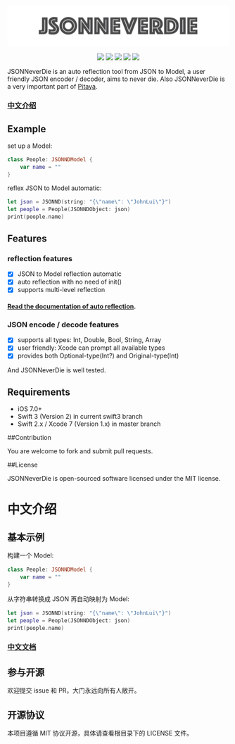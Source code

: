 <p align="center">
    <a href="https://github.com/johnlui/JSONNeverDie"><img src="https://raw.githubusercontent.com/johnlui/JSONNeverDie/master/assets/logo.jpg"></a>
</p>

<p align="center">
    <a href="https://github.com/johnlui/JSONNeverDie"><img src="https://img.shields.io/badge/platform-ios-lightgrey.svg"></a>
    <a href="https://github.com/johnlui/JSONNeverDie"><img src="https://img.shields.io/github/license/johnlui/JSONNeverDie.svg?style=flat"></a>
    <a href="https://github.com/johnlui/JSONNeverDie"><img src="https://img.shields.io/badge/language-Swift%203-orange.svg"></a>
    <a href="https://github.com/Carthage/Carthage"><img src="https://img.shields.io/badge/Carthage-compatible-4BC51D.svg?style=flat"></a>
    <a href="https://travis-ci.org/johnlui/JSONNeverDie"><img src="https://img.shields.io/travis/johnlui/JSONNeverDie.svg"></a>
</p>

JSONNeverDie is an auto reflection tool from JSON to Model, a user friendly JSON encoder / decoder, aims to never die. Also JSONNeverDie is a very important part of [Pitaya](https://github.com/johnlui/Pitaya).

### [中文介绍](#中文介绍)

## Example
set up a Model:

```swift
class People: JSONNDModel {
    var name = ""
}
```
reflex JSON to Model automatic:

```swift
let json = JSONND(string: "{\"name\": \"JohnLui\"}")
let people = People(JSONNDObject: json)
print(people.name)
```

## Features

### reflection features
- [x] JSON to Model reflection automatic
- [x] auto reflection with no need of init()
- [x] supports multi-level reflection

#### [Read the documentation of auto reflection](https://github.com/johnlui/JSONNeverDie/wiki).

### JSON encode / decode features
- [x] supports all types: Int, Double, Bool, String, Array
- [x] user friendly: Xcode can prompt all available types
- [x] provides both Optional-type(Int?) and Original-type(Int)

And JSONNeverDie is well tested.


## Requirements

* iOS 7.0+
* Swift 3 (Version 2) in current swift3 branch
* Swift 2.x / Xcode 7 (Version 1.x) in master branch


##Contribution

You are welcome to fork and submit pull requests.

##License

JSONNeverDie is open-sourced software licensed under the MIT license.

# 中文介绍

## 基本示例
构建一个 Model:

```swift
class People: JSONNDModel {
    var name = ""
}
```
从字符串转换成 JSON 再自动映射为 Model:

```swift
let json = JSONND(string: "{\"name\": \"JohnLui\"}")
let people = People(JSONNDObject: json)
print(people.name)
```

### [中文文档](https://github.com/johnlui/JSONNeverDie/wiki/%E4%B8%AD%E6%96%87%E6%96%87%E6%A1%A3)

## 参与开源

欢迎提交 issue 和 PR，大门永远向所有人敞开。

## 开源协议

本项目遵循 MIT 协议开源，具体请查看根目录下的 LICENSE 文件。

